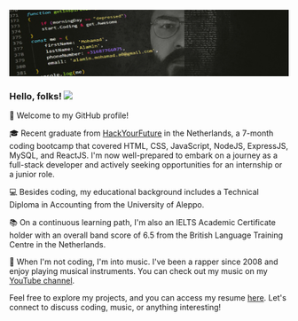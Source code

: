 [![Header](https://github.com/ALADaM07/ALADaM07/blob/main/ALADaM-Cover.jpg "Header")](https://some-url.dev/)

### Hello, folks! <img src="https://raw.githubusercontent.com/MartinHeinz/MartinHeinz/master/wave.gif" width="30px">

👋 Welcome to my GitHub profile!

🎓 Recent graduate from [HackYourFuture](https://www.hackyourfuture.net) in the Netherlands, a 7-month coding bootcamp that covered HTML, CSS, JavaScript, NodeJS, ExpressJS, MySQL, and ReactJS. I'm now well-prepared to embark on a journey as a full-stack developer and actively seeking opportunities for an internship or a junior role.

💻 Besides coding, my educational background includes a Technical Diploma in Accounting from the University of Aleppo. 

📚 On a continuous learning path, I'm also an IELTS Academic Certificate holder with an overall band score of 6.5 from the British Language Training Centre in the Netherlands.

🎵 When I'm not coding, I'm into music. I've been a rapper since 2008 and enjoy playing musical instruments. You can check out my music on my [YouTube channel](https://www.youtube.com/@luminousshade).

Feel free to explore my projects, and you can access my resume [here](https://drive.google.com/file/d/1bJSrnXy50u3tj8V3VqSzg8N2-9zQD2AU/view?usp=sharing). Let's connect to discuss coding, music, or anything interesting!
